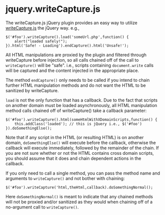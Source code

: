 # jquery.writeCapture.js #

The writeCapture.js jQuery plugin provides an easy way to utilize 
[writeCapture.js](http://github.com/iamnoah/writeCapture) the jQuery way. e.g.,

    $('#foo').writeCapture().load('someUrl.php',function() {
		alert("loaded safely!");
	}).html('Safe! - Loading').endCapture().html('Unsafe!');

All HTML manipulations are proxied by the plugin and filtered through 
writeCapture before injection, so all calls chained off of the call to 
`writeCapture()` will be "safe". i.e., scripts containing `document.write` 
calls will be captured and the content injected in the appropriate place.

The method `endCapture()` only needs to be called if you intend to chain 
further HTML manipulation methods and do not want the HTML to be sanitized 
by writeCapture.

`load` is not the only function that has a callback. Due to the fact that 
scripts on another domain must be loaded asynchronously, all HTML 
manipulation method calls chained off of writeCapture() take a callback
parameter:

    $('#foo').writeCapture().html(someHtmlWithXDomainScripts,function() {
		this.addClass('loaded'); // this is jQuery i.e., $('#foo')
	}).doSomethingElse();
	
Note that if any script in the HTML (or resulting HTML) is on another 
domain, `doSomethingElse()` will execute before the callback, otherwise the
callback will execute immediately, followed by the remainder of the chain.
If you are not sure whether or not the HTML contains cross domain scripts, you
should assume that it does and chain dependent actions in the callback.

If you only need to call a single method, you can pass the method name and
arguments to `writeCapture()` and not bother with chaining:

    $('#foo').writeCapture('html,theHtml,callback).doSomethingNormal();

Here `doSomethingNormal()` is meant to indicate that any chained methods will
not be proxied and/or sanitized as they would when chaining off of a 
no-argument call to `writeCapture()`.